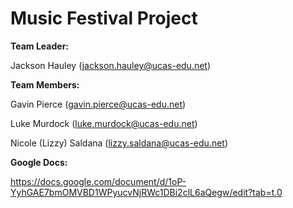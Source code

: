 # Music Festival Project

**Team Leader:**

Jackson Hauley (jackson.hauley@ucas-edu.net)

**Team Members:**

Gavin Pierce (gavin.pierce@ucas-edu.net)

Luke Murdock (luke.murdock@ucas-edu.net)

Nicole (Lizzy) Saldana (lizzy.saldana@ucas-edu.net)

**Google Docs:**

https://docs.google.com/document/d/1oP-YyhGAE7bmOMVBD1WPyucvNjRWc1DBi2clL6aQegw/edit?tab=t.0


